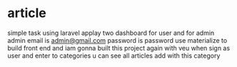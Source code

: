 # article
simple task using laravel applay two dashboard for user and for admin
admin email is admin@gmail.com
password is password
use materialize to build front end and iam gonna built this project again with veu
when sign as user and enter to categories u can see all articles add with this category
 
